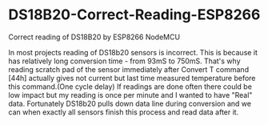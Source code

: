 # DS18B20-Correct-Reading-ESP8266
Correct reading of DS18B20 by ESP8266 NodeMCU

In most projects reading of DS18b20 sensors is incorrect. 
This is because it has relatively long conversion time - from 93mS to 750mS.
That's why reading scratch pad of the sensor immediately after Convert T command [44h] actually gives not current but last time measured temperature before this command.(One cycle delay)
If readings are done often there could be low impact but my reading is once per minute and I wanted to have "Real" data.
Fortunately DS18b20 pulls down data line during conversion and we can when exactly all sensors finish this process and read data after it. 
